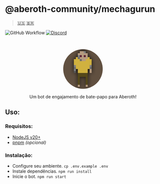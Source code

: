 # @aberoth-community/mechagurun

> [🇺🇸](../../README.md) [🇧🇷](#aberoth-communitymechagurun)

![GitHub Workflow](https://img.shields.io/github/actions/workflow/status/aberoth-community/mechagurun/main.yml?label=tests)
[![Discord](https://img.shields.io/discord/370780258141601792)](https://discord.gg/UtQ85R54R4)

<br />
<p align="center">
  <img style="border-radius: 999px;" src="../../src/assets/logo/x128.png" />
</p>

<p align="center">
  Um bot de engajamento de bate-papo para Aberoth!
</p>

## Uso:

### Requisitos:

- [NodeJS v20+](https://nodejs.org/en)
- [pnpm](https://pnpm.io/installation#using-corepack) _(opcional)_

### Instalação:

- Configure seu ambiente. `cp .env.example .env`
- Instale dependências. `npm run install`
- Inicie o bot. `npm run start`

